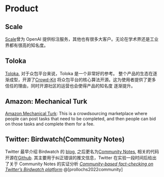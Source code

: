 # Product

## Scale
[Scale](https://scale.com/)曾为 OpenAI 提供标注服务，其他也有很多大客户。无论在学术界还是工业界都有很高的知名度。

## Toloka
[Toloka](https://toloka.ai/), 对于众包平台来说，Toloka 是一个非常好的参考。
整个产品的生态在逐渐成型，开源了[Crowd-Kit](https://github.com/Toloka/crowd-kit)
将众包平台的核心算法开源。这为使用者提供了更多信任的理由，同时开源社区的运营也会使得产品的知名度
逐渐提升。

## Amazon: Mechanical Turk
[Amazon Mechanical Turk](https://www.mturk.com/): This is a crowdsourcing marketplace where people can post tasks
that need to be completed, and then people can bid on those tasks and complete them for a fee.

## Twitter: Birdwatch(Community Notes)
Twitter 最早介绍 Birdwatch 的
[blog](https://blog.twitter.com/en_us/topics/product/2021/introducing-birdwatch-a-community-based-approach-to-misinformation),
之后更名为[Community Notes](https://communitynotes.twitter.com/guide/en), 相关的代码开源在[Github](https://github.com/twitter/communitynotes).
其主要用于纠正错误的推文信息，Twitter 在实验一段时间后给出了关于 Community Notes 的实证分析
[*Community-based fact-checking on Twitter’s Birdwatch platform*](https://cdn.aaai.org/ojs/19335/19335-28-23348-1-2-20220531.pdf)
@[prollochs2022community]

